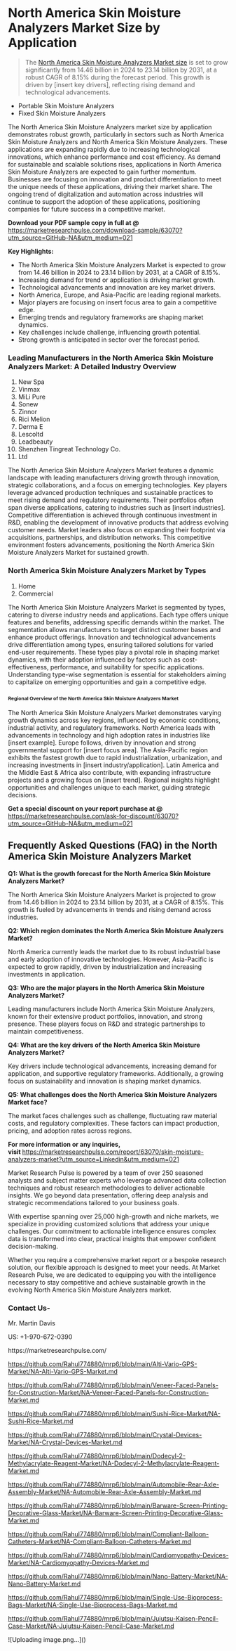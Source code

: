 <h1>North America Skin Moisture Analyzers Market&nbsp;Size by Application</h1><blockquote><p>The <a href="https://marketresearchpulse.com/download-sample/63070?utm_source=GitHub-NA&amp;utm_medium=021">North America Skin Moisture Analyzers Market size</a> is set to grow significantly from 14.46 billion in 2024 to 23.14 billion by 2031, at a robust CAGR of 8.15% during the forecast period. This growth is driven by [insert key drivers], reflecting rising demand and technological advancements.</p></blockquote><ul><li>Portable Skin Moisture Analyzers<li> Fixed Skin Moisture Analyzers</li></ul><p>The North America Skin Moisture Analyzers market size by application demonstrates robust growth, particularly in sectors such as North America Skin Moisture Analyzers and North America Skin Moisture Analyzers. These applications are expanding rapidly due to increasing technological innovations, which enhance performance and cost efficiency. As demand for sustainable and scalable solutions rises, applications in North America Skin Moisture Analyzers are expected to gain further momentum. Businesses are focusing on innovation and product differentiation to meet the unique needs of these applications, driving their market share. The ongoing trend of digitalization and automation across industries will continue to support the adoption of these applications, positioning companies for future success in a competitive market.</p><p><strong>Download your PDF sample copy in full at @ </strong><a href="https://marketresearchpulse.com/download-sample/63070?utm_source=GitHub-NA&amp;utm_medium=021">https://marketresearchpulse.com/download-sample/63070?utm_source=GitHub-NA&amp;utm_medium=021</a></p><p><strong>Key Highlights: </strong></p><ul><li>The North America Skin Moisture Analyzers Market is expected to grow from 14.46 billion in 2024 to 23.14 billion by 2031, at a CAGR of 8.15%.</li><li>Increasing demand for trend or application is driving market growth.</li><li>Technological advancements and innovation are key market drivers.</li><li>North America, Europe, and Asia-Pacific are leading regional markets.</li><li>Major players are focusing on insert focus area to gain a competitive edge.</li><li>Emerging trends and regulatory frameworks are shaping market dynamics.</li><li>Key challenges include challenge, influencing growth potential.</li><li>Strong growth is anticipated in sector over the forecast period.</li></ul><h3>Leading Manufacturers in the North America Skin Moisture Analyzers Market: A Detailed Industry Overview</h3><ol><li>New Spa</li><li>Vinmax</li><li>MiLi Pure</li><li>Sonew</li><li>Zinnor</li><li>Rici Melion</li><li>Derma E</li><li>Lescoltd</li><li>Leadbeauty</li><li>Shenzhen Tingreat Technology Co.</li><li>Ltd</li></ol><div class="flex max-w-full flex-col flex-grow"><div class="min-h-8 text-message flex w-full flex-col items-end gap-2 whitespace-normal break-words [.text-message+&amp;]:mt-5" dir="auto" data-message-author-role="assistant" data-message-id="fd8432e4-4910-450d-b182-61b7bfb0a01f" data-message-model-slug="gpt-4o"><div class="flex w-full flex-col gap-1 empty:hidden first:pt-[3px]"><div class="markdown prose w-full break-words dark:prose-invert light"><p>The North America Skin Moisture Analyzers Market features a dynamic landscape with leading manufacturers driving growth through innovation, strategic collaborations, and a focus on emerging technologies. Key players leverage advanced production techniques and sustainable practices to meet rising demand and regulatory requirements. Their portfolios often span diverse applications, catering to industries such as [insert industries]. Competitive differentiation is achieved through continuous investment in R&amp;D, enabling the development of innovative products that address evolving customer needs. Market leaders also focus on expanding their footprint via acquisitions, partnerships, and distribution networks. This competitive environment fosters advancements, positioning the North America Skin Moisture Analyzers Market for sustained growth.</p></div></div></div></div><h3>North America Skin Moisture Analyzers Market by Types</h3><ol><li>Home<li> Commercial</li></ol><div class="flex max-w-full flex-col flex-grow"><div class="min-h-8 text-message flex w-full flex-col items-end gap-2 whitespace-normal break-words [.text-message+&amp;]:mt-5" dir="auto" data-message-author-role="assistant" data-message-id="084470be-0bb7-4664-bddf-5156b4f41249" data-message-model-slug="gpt-4o-mini"><div class="flex w-full flex-col gap-1 empty:hidden first:pt-[3px]"><div class="markdown prose w-full break-words dark:prose-invert light"><p>The North America Skin Moisture Analyzers Market is segmented by types, catering to diverse industry needs and applications. Each type offers unique features and benefits, addressing specific demands within the market. The segmentation allows manufacturers to target distinct customer bases and enhance product offerings. Innovation and technological advancements drive differentiation among types, ensuring tailored solutions for varied end-user requirements. These types play a pivotal role in shaping market dynamics, with their adoption influenced by factors such as cost-effectiveness, performance, and suitability for specific applications. Understanding type-wise segmentation is essential for stakeholders aiming to capitalize on emerging opportunities and gain a competitive edge.</p></div></div></div></div><h3><span style="font-size: 11px;">Regional Overview of the North America Skin Moisture Analyzers Market</span></h3><div class="flex max-w-full flex-col flex-grow"><div class="min-h-8 text-message flex w-full flex-col items-end gap-2 whitespace-normal break-words [.text-message+&amp;]:mt-5" dir="auto" data-message-author-role="assistant" data-message-id="e9038762-ce64-4e30-91c9-9bd413514231" data-message-model-slug="gpt-4o-mini"><div class="flex w-full flex-col gap-1 empty:hidden first:pt-[3px]"><div class="markdown prose w-full break-words dark:prose-invert light"><p>The North America Skin Moisture Analyzers Market demonstrates varying growth dynamics across key regions, influenced by economic conditions, industrial activity, and regulatory frameworks. North America leads with advancements in technology and high adoption rates in industries like [insert example]. Europe follows, driven by innovation and strong governmental support for [insert focus area]. The Asia-Pacific region exhibits the fastest growth due to rapid industrialization, urbanization, and increasing investments in [insert industry/application]. Latin America and the Middle East &amp; Africa also contribute, with expanding infrastructure projects and a growing focus on [insert trend]. Regional insights highlight opportunities and challenges unique to each market, guiding strategic decisions.</p></div></div></div></div><p><strong>Get a special discount on your report purchase at @ </strong><a href="https://marketresearchpulse.com/ask-for-discount/63070?utm_source=GitHub-NA&amp;utm_medium=021">https://marketresearchpulse.com/ask-for-discount/63070?utm_source=GitHub-NA&amp;utm_medium=021</a></p><h2>Frequently Asked Questions (FAQ) in the North America Skin Moisture Analyzers Market</h2><p><strong>Q1: What is the growth forecast for the North America Skin Moisture Analyzers Market?</strong></p><p>The North America Skin Moisture Analyzers Market is projected to grow from 14.46 billion in 2024 to 23.14 billion by 2031, at a CAGR of 8.15%. This growth is fueled by advancements in trends and rising demand across industries.</p><p><strong>Q2: Which region dominates the North America Skin Moisture Analyzers Market?</strong></p><p>North America currently leads the market due to its robust industrial base and early adoption of innovative technologies. However, Asia-Pacific is expected to grow rapidly, driven by industrialization and increasing investments in application.</p><p><strong>Q3: Who are the major players in the North America Skin Moisture Analyzers Market?</strong></p><p>Leading manufacturers include North America Skin Moisture Analyzers, known for their extensive product portfolios, innovation, and strong presence. These players focus on R&amp;D and strategic partnerships to maintain competitiveness.</p><p><strong>Q4: What are the key drivers of the North America Skin Moisture Analyzers Market?</strong></p><p>Key drivers include technological advancements, increasing demand for application, and supportive regulatory frameworks. Additionally, a growing focus on sustainability and innovation is shaping market dynamics.</p><p><strong>Q5: What challenges does the North America Skin Moisture Analyzers Market face?</strong></p><p>The market faces challenges such as challenge, fluctuating raw material costs, and regulatory complexities. These factors can impact production, pricing, and adoption rates across regions.</p><p><strong>For more information or any inquiries, visit&nbsp;</strong><a href="https://marketresearchpulse.com/report/63070/skin-moisture-analyzers-market?utm_source=Linkedin&utm_medium=021">https://marketresearchpulse.com/report/63070/skin-moisture-analyzers-market?utm_source=Linkedin&utm_medium=021</a></p><p>Market Research Pulse is powered by a team of over 250 seasoned analysts and subject matter experts who leverage advanced data collection techniques and robust research methodologies to deliver actionable insights. We go beyond data presentation, offering deep analysis and strategic recommendations tailored to your business goals.</p><p>With expertise spanning over 25,000 high-growth and niche markets, we specialize in providing customized solutions that address your unique challenges. Our commitment to actionable intelligence ensures complex data is transformed into clear, practical insights that empower confident decision-making.</p><p>Whether you require a comprehensive market report or a bespoke research solution, our flexible approach is designed to meet your needs. At Market Research Pulse, we are dedicated to equipping you with the intelligence necessary to stay competitive and achieve sustainable growth in the evolving North America Skin Moisture Analyzers market.</p><h3><strong>Contact Us-</strong></h3><p>Mr. Martin Davis</p><p>US: +1-970-672-0390</p><p>https://marketresearchpulse.com/</p><p><a href="https://github.com/Rahul774880/mrp6/blob/main/Alti-Vario-GPS-Market/NA-Alti-Vario-GPS-Market.md">https://github.com/Rahul774880/mrp6/blob/main/Alti-Vario-GPS-Market/NA-Alti-Vario-GPS-Market.md</a></p><p><a href="https://github.com/Rahul774880/mrp6/blob/main/Veneer-Faced-Panels-for-Construction-Market/NA-Veneer-Faced-Panels-for-Construction-Market.md">https://github.com/Rahul774880/mrp6/blob/main/Veneer-Faced-Panels-for-Construction-Market/NA-Veneer-Faced-Panels-for-Construction-Market.md</a></p><p><a href="https://github.com/Rahul774880/mrp6/blob/main/Sushi-Rice-Market/NA-Sushi-Rice-Market.md">https://github.com/Rahul774880/mrp6/blob/main/Sushi-Rice-Market/NA-Sushi-Rice-Market.md</a></p><p><a href="https://github.com/Rahul774880/mrp6/blob/main/Crystal-Devices-Market/NA-Crystal-Devices-Market.md">https://github.com/Rahul774880/mrp6/blob/main/Crystal-Devices-Market/NA-Crystal-Devices-Market.md</a></p><p><a href="https://github.com/Rahul774880/mrp6/blob/main/Dodecyl-2-Methylacrylate-Reagent-Market/NA-Dodecyl-2-Methylacrylate-Reagent-Market.md">https://github.com/Rahul774880/mrp6/blob/main/Dodecyl-2-Methylacrylate-Reagent-Market/NA-Dodecyl-2-Methylacrylate-Reagent-Market.md</a></p><p><a href="https://github.com/Rahul774880/mrp6/blob/main/Automobile-Rear-Axle-Assembly-Market/NA-Automobile-Rear-Axle-Assembly-Market.md">https://github.com/Rahul774880/mrp6/blob/main/Automobile-Rear-Axle-Assembly-Market/NA-Automobile-Rear-Axle-Assembly-Market.md</a></p><p><a href="https://github.com/Rahul774880/mrp6/blob/main/Barware-Screen-Printing-Decorative-Glass-Market/NA-Barware-Screen-Printing-Decorative-Glass-Market.md">https://github.com/Rahul774880/mrp6/blob/main/Barware-Screen-Printing-Decorative-Glass-Market/NA-Barware-Screen-Printing-Decorative-Glass-Market.md</a></p><p><a href="https://github.com/Rahul774880/mrp6/blob/main/Compliant-Balloon-Catheters-Market/NA-Compliant-Balloon-Catheters-Market.md">https://github.com/Rahul774880/mrp6/blob/main/Compliant-Balloon-Catheters-Market/NA-Compliant-Balloon-Catheters-Market.md</a></p><p><a href="https://github.com/Rahul774880/mrp6/blob/main/Cardiomyopathy-Devices-Market/NA-Cardiomyopathy-Devices-Market.md">https://github.com/Rahul774880/mrp6/blob/main/Cardiomyopathy-Devices-Market/NA-Cardiomyopathy-Devices-Market.md</a></p><p><a href="https://github.com/Rahul774880/mrp6/blob/main/Nano-Battery-Market/NA-Nano-Battery-Market.md">https://github.com/Rahul774880/mrp6/blob/main/Nano-Battery-Market/NA-Nano-Battery-Market.md</a></p><p><a href="https://github.com/Rahul774880/mrp6/blob/main/Single-Use-Bioprocess-Bags-Market/NA-Single-Use-Bioprocess-Bags-Market.md">https://github.com/Rahul774880/mrp6/blob/main/Single-Use-Bioprocess-Bags-Market/NA-Single-Use-Bioprocess-Bags-Market.md</a></p><p><a href="https://github.com/Rahul774880/mrp6/blob/main/Jujutsu-Kaisen-Pencil-Case-Market/NA-Jujutsu-Kaisen-Pencil-Case-Market.md">https://github.com/Rahul774880/mrp6/blob/main/Jujutsu-Kaisen-Pencil-Case-Market/NA-Jujutsu-Kaisen-Pencil-Case-Market.md</a></p>
![Uploading image.png…]()
